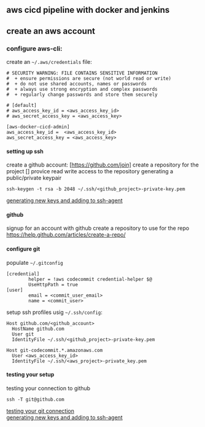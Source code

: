 ## aws cicd pipeline with docker and jenkins

## create an aws account

### configure aws-cli:

create an `~/.aws/credentials` file:
```
# SECURITY WARNING: FILE CONTAINS SENSITIVE INFORMATION
#  + ensure permissions are secure (not world read or write)
#  + do not use shared accounts, names or passwords
#  + always use strong encryption and complex passwords
#  + regularly change passwords and store them securely

# [default]
# aws_access_key_id = <aws_access_key_id>
# aws_secret_access_key = <aws_access_key>

[aws-docker-cicd-admin]
aws_access_key_id =  <aws_access_key_id>
aws_secret_access_key = <aws_access_key>
```

#### setting up ssh

create a github account: [https://github.com/join]
create a repository for the project []
provice read write access to the repository
generating a public/private keypair
```
ssh-keygen -t rsa -b 2048 ~/.ssh/<github_project>-private-key.pem
```

[generating new keys and adding to ssh-agent](https://help.github.com/articles/generating-a-new-ssh-key-and-adding-it-to-the-ssh-agent)

#### github

signup for an account with github
create a repository to use for the repo
https://help.github.com/articles/create-a-repo/

#### configure git

populate `~/.gitconfig`
```
[credential]
        helper = !aws codecommit credential-helper $@
        UseHttpPath = true
[user]
        email = <commit_user_email>
        name = <commit_user>
```

setup ssh profiles usig `~/.ssh/config`:
```
Host github.com/<github_account>
  HostName github.com
  User git
  IdentityFile ~/.ssh/<github_project>-private-key.pem

Host git-codecommit.*.amazonaws.com
  User <aws_access_key_id>
  IdentityFile ~/.ssh/<aws_project>-private_key.pem
```

#### testing your setup

testing your connection to github
```
ssh -T git@github.com
```
[testing your git connection](https://help.github.com/articles/testing-your-ssh-connection/)<br>
[generating new keys and adding to ssh-agent](https://help.github.com/articles/generating-a-new-ssh-key-and-adding-it-to-the-ssh-agent)<br>

